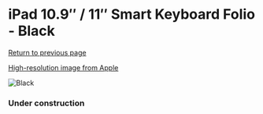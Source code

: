 # iPad 10.9″ / 11″ Smart Keyboard Folio - Black

[Return to previous page](/ipad_pro4)

[High-resolution image from Apple](https://store.storeimages.cdn-apple.com/8756/as-images.apple.com/is/MXNK2?wid=4500&hei=4500&fmt=png)

<div style="width: 384px"><img src="/everypreview/MXNK2.png" alt="Black"></div>

### Under construction
